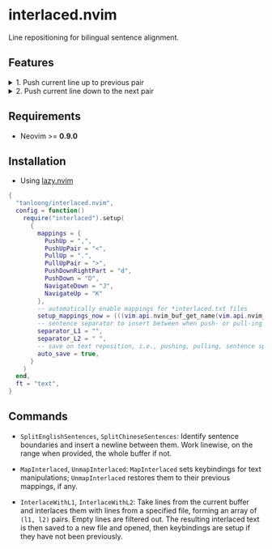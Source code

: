# interlaced.nvim

Line repositioning for bilingual sentence alignment.

## Features

<details>
<summary>
1. Push current line up to previous pair
</summary>
  <p>
    <img src="https://github.com/tanloong/interlaced.nvim/assets/71320000/c3894f0d-2a01-4d56-b243-70abb5b2a827" alt="GIF">
  </p>
</details>

<details>
<summary>
2. Push current line down to the next pair
</summary>
  <p>
    <img src="https://github.com/tanloong/interlaced.nvim/assets/71320000/f324a152-3d45-4a8b-bf29-4c753f2ad199" alt="GIF">
  </p>
</details>

## Requirements

+ Neovim >= **0.9.0**

## Installation

+ Using [lazy.nvim](https://github.com/folke/lazy.nvim)

```lua
{
  "tanloong/interlaced.nvim",
  config = function()
    require("interlaced").setup(
      {
        mappings = {
          PushUp = ",",
          PushUpPair = "<",
          PullUp = ".",
          PullUpPair = ">",
          PushDownRightPart = "d",
          PushDown = "D",
          NavigateDown = "J",
          NavigateUp = "K"
        },
        -- automatically enable mappings for *interlaced.txt files
        setup_mappings_now = (((vim.api.nvim_buf_get_name(vim.api.nvim_get_current_buf())):find("interlaced%.txt$")) ~= nil),
        -- sentence separator to insert between when push- or pull-ing up
        separator_L1 = "",
        separator_L2 = " ",
        -- save on text reposition, i.e., pushing, pulling, sentence splitting.
        auto_save = true,
      }
    )
  end,
  ft = "text",
}
```

## Commands

- `SplitEnglishSentences`, `SplitChineseSentences`: Identify sentence boundaries and insert a newline between them. Work linewise, on the range when provided, the whole buffer if not.

- `MapInterlaced`, `UnmapInterlaced`: `MapInterlaced` sets keybindings for text manipulations; `UnmapInterlaced` restores them to their previous mappings, if any.

- `InterlaceWithL1`, `InterlaceWithL2`: Take lines from the current buffer and interlaces them with lines from a specified file, forming an array of `(l1, l2)` pairs. Empty lines are filtered out. The resulting interlaced text is then saved to a new file and opened, then keybindings are setup if they have not been previously.
